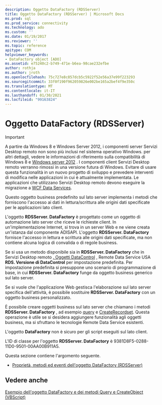 ```yaml
---
description: Oggetto DataFactory (RDSServer)
title: Oggetto DataFactory (RDSServer) | Microsoft Docs
ms.prod: sql
ms.prod_service: connectivity
ms.technology: ado
ms.custom: ''
ms.date: 01/19/2017
ms.reviewer: ''
ms.topic: reference
apitype: COM
helpviewer_keywords:
- DataFactory object [ADO]
ms.assetid: e75240c2-b749-471e-b6ea-98cae232efbe
author: rothja
ms.author: jroth
ms.openlocfilehash: 75c727e8c857dcb5c5922f52e56a37e99f223293
ms.sourcegitcommit: 33f0f190f962059826e002be165a2bef4f9e350c
ms.translationtype: MT
ms.contentlocale: it-IT
ms.lasthandoff: 01/30/2021
ms.locfileid: "99163824"
---
```

# <a name="datafactory-object-rdsserver"></a>Oggetto DataFactory (RDSServer)
> [!IMPORTANT]
>  A partire da Windows 8 e Windows Server 2012, i componenti server Servizi Desktop remoto non sono più inclusi nel sistema operativo Windows. per altri dettagli, vedere le informazioni di riferimento sulla compatibilità di Windows 8 e [Windows server 2012](https://www.microsoft.com/download/details.aspx?id=27416) . I componenti client Servizi Desktop remoto verranno rimossi in una versione futura di Windows. Evitare di usare questa funzionalità in un nuovo progetto di sviluppo e prevedere interventi di modifica nelle applicazioni in cui è attualmente implementata. Le applicazioni che utilizzano Servizi Desktop remoto devono eseguire la migrazione a [WCF Data Services](/dotnet/framework/wcf/).  
  
 Questo oggetto business predefinito sul lato server implementa i metodi che forniscono l'accesso ai dati in lettura/scrittura alle origini dati specificate per le applicazioni lato client.  
  
 L'oggetto **RDSServer. DataFactory** è progettato come un oggetto di automazione lato server che riceve le richieste client. In un'implementazione Internet, si trova in un server Web e ne viene creata un'istanza dal componente ADISAPI. L'oggetto **RDSServer. DataFactory** fornisce l'accesso in lettura e scrittura alle origini dati specificate, ma non contiene alcuna logica di convalida o di regole business.  
  
 Se si usa un metodo disponibile sia in **RDSServer. DataFactory** che in Servizi Desktop remoto [. Oggetti DataControl](./datacontrol-object-rds.md) , Remote Data Service USA **RDS. Versione di DataControl** per impostazione predefinita. Per impostazione predefinita si presuppone uno scenario di programmazione di base, in cui **RDSServer. DataFactory** funge da oggetto business generico sul lato server.  
  
 Se si vuole che l'applicazione Web gestisca l'elaborazione sul lato server specifica dell'attività, è possibile sostituire **RDSServer. DataFactory** con un oggetto business personalizzato.  
  
 È possibile creare oggetti business sul lato server che chiamano i metodi **RDSServer. DataFactory** , ad esempio [query](./query-method-rds.md) e [CreateRecordset](./createrecordset-method-rds.md). Questa operazione è utile se si desidera aggiungere funzionalità agli oggetti business, ma si sfruttano le tecnologie Remote Data Service esistenti.  
  
 L'oggetto **DataFactory** non è sicuro per gli script eseguiti sul lato client.  
  
 L'ID di classe per l'oggetto **RDSServer. DataFactory** è 9381D8F5-0288-11D0-9501-00AA00B911A5.  
  
 Questa sezione contiene l'argomento seguente.  
  
-   [Proprietà, metodi ed eventi dell'oggetto DataFactory (RDSServer)](./datafactory-object-rdsserver-properties-methods-and-events.md)  
  
## <a name="see-also"></a>Vedere anche  
 [Esempio dell'oggetto DataFactory e dei metodi Query e CreateObject (VBScript)](./datafactory-object-query-method-and-createobject-method-example-vbscript.md)